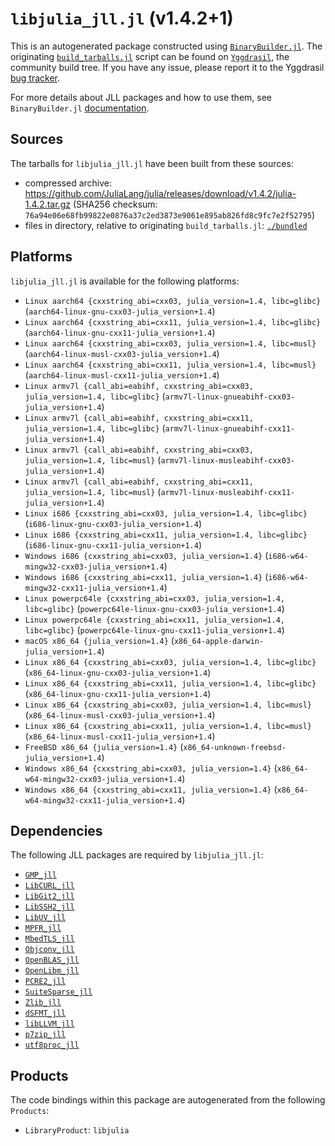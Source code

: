 # `libjulia_jll.jl` (v1.4.2+1)

This is an autogenerated package constructed using [`BinaryBuilder.jl`](https://github.com/JuliaPackaging/BinaryBuilder.jl). The originating [`build_tarballs.jl`](https://github.com/JuliaPackaging/Yggdrasil/blob/fb036c29377d0ec3d80e5449551a878909f26e03/L/libjulia/libjulia@1.4/build_tarballs.jl) script can be found on [`Yggdrasil`](https://github.com/JuliaPackaging/Yggdrasil/), the community build tree.  If you have any issue, please report it to the Yggdrasil [bug tracker](https://github.com/JuliaPackaging/Yggdrasil/issues).

For more details about JLL packages and how to use them, see `BinaryBuilder.jl` [documentation](https://juliapackaging.github.io/BinaryBuilder.jl/dev/jll/).

## Sources

The tarballs for `libjulia_jll.jl` have been built from these sources:

* compressed archive: https://github.com/JuliaLang/julia/releases/download/v1.4.2/julia-1.4.2.tar.gz (SHA256 checksum: `76a94e06e68fb99822e0876a37c2ed3873e9061e895ab826fd8c9fc7e2f52795`)
* files in directory, relative to originating `build_tarballs.jl`: [`./bundled`](https://github.com/JuliaPackaging/Yggdrasil/tree/fb036c29377d0ec3d80e5449551a878909f26e03/L/libjulia/libjulia@1.4/bundled)

## Platforms

`libjulia_jll.jl` is available for the following platforms:

* `Linux aarch64 {cxxstring_abi=cxx03, julia_version=1.4, libc=glibc}` (`aarch64-linux-gnu-cxx03-julia_version+1.4`)
* `Linux aarch64 {cxxstring_abi=cxx11, julia_version=1.4, libc=glibc}` (`aarch64-linux-gnu-cxx11-julia_version+1.4`)
* `Linux aarch64 {cxxstring_abi=cxx03, julia_version=1.4, libc=musl}` (`aarch64-linux-musl-cxx03-julia_version+1.4`)
* `Linux aarch64 {cxxstring_abi=cxx11, julia_version=1.4, libc=musl}` (`aarch64-linux-musl-cxx11-julia_version+1.4`)
* `Linux armv7l {call_abi=eabihf, cxxstring_abi=cxx03, julia_version=1.4, libc=glibc}` (`armv7l-linux-gnueabihf-cxx03-julia_version+1.4`)
* `Linux armv7l {call_abi=eabihf, cxxstring_abi=cxx11, julia_version=1.4, libc=glibc}` (`armv7l-linux-gnueabihf-cxx11-julia_version+1.4`)
* `Linux armv7l {call_abi=eabihf, cxxstring_abi=cxx03, julia_version=1.4, libc=musl}` (`armv7l-linux-musleabihf-cxx03-julia_version+1.4`)
* `Linux armv7l {call_abi=eabihf, cxxstring_abi=cxx11, julia_version=1.4, libc=musl}` (`armv7l-linux-musleabihf-cxx11-julia_version+1.4`)
* `Linux i686 {cxxstring_abi=cxx03, julia_version=1.4, libc=glibc}` (`i686-linux-gnu-cxx03-julia_version+1.4`)
* `Linux i686 {cxxstring_abi=cxx11, julia_version=1.4, libc=glibc}` (`i686-linux-gnu-cxx11-julia_version+1.4`)
* `Windows i686 {cxxstring_abi=cxx03, julia_version=1.4}` (`i686-w64-mingw32-cxx03-julia_version+1.4`)
* `Windows i686 {cxxstring_abi=cxx11, julia_version=1.4}` (`i686-w64-mingw32-cxx11-julia_version+1.4`)
* `Linux powerpc64le {cxxstring_abi=cxx03, julia_version=1.4, libc=glibc}` (`powerpc64le-linux-gnu-cxx03-julia_version+1.4`)
* `Linux powerpc64le {cxxstring_abi=cxx11, julia_version=1.4, libc=glibc}` (`powerpc64le-linux-gnu-cxx11-julia_version+1.4`)
* `macOS x86_64 {julia_version=1.4}` (`x86_64-apple-darwin-julia_version+1.4`)
* `Linux x86_64 {cxxstring_abi=cxx03, julia_version=1.4, libc=glibc}` (`x86_64-linux-gnu-cxx03-julia_version+1.4`)
* `Linux x86_64 {cxxstring_abi=cxx11, julia_version=1.4, libc=glibc}` (`x86_64-linux-gnu-cxx11-julia_version+1.4`)
* `Linux x86_64 {cxxstring_abi=cxx03, julia_version=1.4, libc=musl}` (`x86_64-linux-musl-cxx03-julia_version+1.4`)
* `Linux x86_64 {cxxstring_abi=cxx11, julia_version=1.4, libc=musl}` (`x86_64-linux-musl-cxx11-julia_version+1.4`)
* `FreeBSD x86_64 {julia_version=1.4}` (`x86_64-unknown-freebsd-julia_version+1.4`)
* `Windows x86_64 {cxxstring_abi=cxx03, julia_version=1.4}` (`x86_64-w64-mingw32-cxx03-julia_version+1.4`)
* `Windows x86_64 {cxxstring_abi=cxx11, julia_version=1.4}` (`x86_64-w64-mingw32-cxx11-julia_version+1.4`)

## Dependencies

The following JLL packages are required by `libjulia_jll.jl`:

* [`GMP_jll`](https://github.com/JuliaBinaryWrappers/GMP_jll.jl)
* [`LibCURL_jll`](https://github.com/JuliaBinaryWrappers/LibCURL_jll.jl)
* [`LibGit2_jll`](https://github.com/JuliaBinaryWrappers/LibGit2_jll.jl)
* [`LibSSH2_jll`](https://github.com/JuliaBinaryWrappers/LibSSH2_jll.jl)
* [`LibUV_jll`](https://github.com/JuliaBinaryWrappers/LibUV_jll.jl)
* [`MPFR_jll`](https://github.com/JuliaBinaryWrappers/MPFR_jll.jl)
* [`MbedTLS_jll`](https://github.com/JuliaBinaryWrappers/MbedTLS_jll.jl)
* [`Objconv_jll`](https://github.com/JuliaBinaryWrappers/Objconv_jll.jl)
* [`OpenBLAS_jll`](https://github.com/JuliaBinaryWrappers/OpenBLAS_jll.jl)
* [`OpenLibm_jll`](https://github.com/JuliaBinaryWrappers/OpenLibm_jll.jl)
* [`PCRE2_jll`](https://github.com/JuliaBinaryWrappers/PCRE2_jll.jl)
* [`SuiteSparse_jll`](https://github.com/JuliaBinaryWrappers/SuiteSparse_jll.jl)
* [`Zlib_jll`](https://github.com/JuliaBinaryWrappers/Zlib_jll.jl)
* [`dSFMT_jll`](https://github.com/JuliaBinaryWrappers/dSFMT_jll.jl)
* [`libLLVM_jll`](https://github.com/JuliaBinaryWrappers/libLLVM_jll.jl)
* [`p7zip_jll`](https://github.com/JuliaBinaryWrappers/p7zip_jll.jl)
* [`utf8proc_jll`](https://github.com/JuliaBinaryWrappers/utf8proc_jll.jl)

## Products

The code bindings within this package are autogenerated from the following `Products`:

* `LibraryProduct`: `libjulia`
